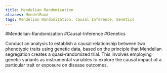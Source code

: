 ```yaml
---
title: Mendelian Randomization
aliases: MendelRand
tags: Mendelian Randomization, Causal Inference, Genetics
---
```


#Mendelian-Randomization #Causal-Inference #Genetics

Conduct an analysis to establish a causal relationship between two phenotypic traits using genetic data, based on the principle that Mendelian segregation creates a quasi-randomized trial. This involves employing genetic variants as instrumental variables to explore the causal impact of a particular trait or exposure on disease outcomes.